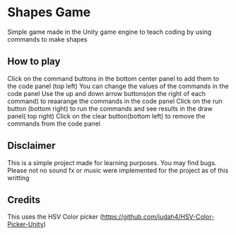 # Shapes Game
Simple game made in the Unity game engine to teach coding by using commands to make shapes

<!-- https://raw.githubusercontent.com/judah4/HSV-Color-Picker-Unity/master/Docs/MoreFeatures.PNG -->

## How to play
Click on the command buttons in the bottom center panel to add them to the code panel (top left)
You can change the values of the commands in the code panel
Use the up and down arrow buttons(on the right of each command) to reaarange the commands in the code panel
Click on the run button (bottom right) to run the commands and see results in the draw panel( top right)
Click on the clear button(bottom left) to remove the commands from the code panel

## Disclaimer
This is a simple project made for learning purposes. You may find bugs.
Please not no sound fx or music were implemented for the project as of this writting

## Credits
This uses the HSV Color picker (https://github.com/judah4/HSV-Color-Picker-Unity)